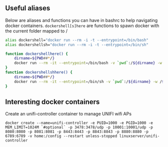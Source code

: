 ## Useful aliases


Below are aliases and functions you can have in bashrc to help navigating docker containers. `dockershell[s]here` are functions to spawn docker with the current folder mapped to /<current directory name>

```bash
alias dockershell="docker run --rm -i -t --entrypoint=/bin/bash"  
alias dockershellsh="docker run --rm -i -t --entrypoint=/bin/sh"

function dockershellhere() {  
    dirname=${PWD##*/}
    docker run --rm -it --entrypoint=/bin/bash -v `pwd`:/${dirname} -w /${dirname} "$@"
}
function dockershellshhere() {  
    dirname=${PWD##*/}
    docker run --rm -it --entrypoint=/bin/sh -v `pwd`:/${dirname} -w /${dirname} "$@"
}
```


## Interesting docker containers

Create an unifi-controller container to manage UNIFI wifi APs

```
docker create --name=unifi-controller -e PUID=1000 -e PGID=1000 -e MEM_LIMIT=1024M `#optional` -p 3478:3478/udp -p 10001:10001/udp -p 8080:8080 -p 8081:8081 -p 8443:8443 -p 8843:8843 -p 8880:8880 -p 6789:6789 -v home:/config --restart unless-stopped linuxserver/unifi-controller
```
